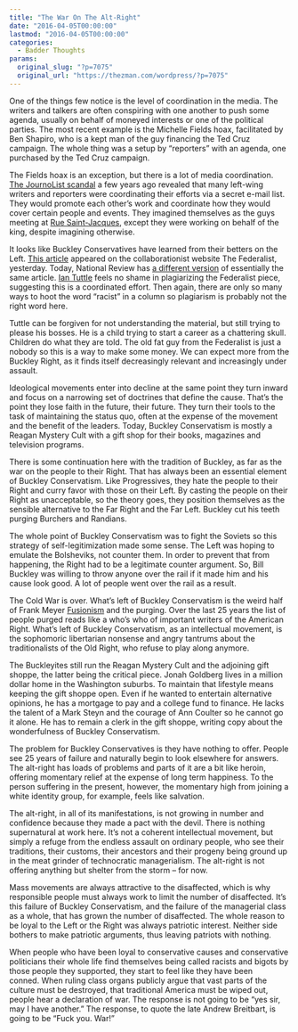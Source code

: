 ```yaml
---
title: "The War On The Alt-Right"
date: "2016-04-05T00:00:00"
lastmod: "2016-04-05T00:00:00"
categories:
  - Badder Thoughts
params:
  original_slug: "?p=7075"
  original_url: "https://thezman.com/wordpress/?p=7075"
---
```


One of the things few notice is the level of coordination in the media.
The writers and talkers are often conspiring with one another to push
some agenda, usually on behalf of moneyed interests or one of the
political parties. The most recent example is the Michelle Fields hoax,
facilitated by Ben Shapiro, who is a kept man of the guy financing the
Ted Cruz campaign. The whole thing was a setup by “reporters” with an
agenda, one purchased by the Ted Cruz campaign.

The Fields hoax is an exception, but there is a lot of media
coordination.
<a href="https://en.wikipedia.org/wiki/JournoList" rel="noopener"
target="_blank">The JournoList scandal</a> a few years ago revealed that
many left-wing writers and reporters were coordinating their efforts via
a secret e-mail list. They would promote each other’s work and
coordinate how they would cover certain people and events. They imagined
themselves as the guys meeting at [Rue
Saint-Jacques](https://en.wikipedia.org/wiki/Rue_Saint-Jacques,_Paris "Rue Saint-Jacques, Paris"),
except they were working on behalf of the king, despite imagining
otherwise.

It looks like Buckley Conservatives have learned from their betters on
the Left. <a
href="http://thefederalist.com/2016/04/04/yes-the-alt-right-are-just-a-bunch-of-racists/"
rel="noopener" target="_blank">This article</a> appeared on the
collaborationist website The Federalist, yesterday. Today, National
Review has <a
href="http://www.global.nationalreview.com/article/433650/alt-rights-racism-moral-rot"
rel="noopener" target="_blank">a different version</a> of essentially
the same article. <a
href="https://www.nationalreview.com/sites/default/files/page_2014_200_tuttle.jpg"
rel="noopener" target="_blank">Ian Tuttle</a> feels no shame in
plagiarizing the Federalist piece, suggesting this is a coordinated
effort. Then again, there are only so many ways to hoot the word
“racist” in a column so plagiarism is probably not the right word here.

Tuttle can be forgiven for not understanding the material, but still
trying to please his bosses. He is a child trying to start a career as a
chattering skull. Children do what they are told. The old fat guy from
the Federalist is just a nobody so this is a way to make some money. We
can expect more from the Buckley Right, as it finds itself decreasingly
relevant and increasingly under assault.

Ideological movements enter into decline at the same point they turn
inward and focus on a narrowing set of doctrines that define the cause.
That’s the point they lose faith in the future, their future. They turn
their tools to the task of maintaining the status quo, often at the
expense of the movement and the benefit of the leaders. Today, Buckley
Conservatism is mostly a Reagan Mystery Cult with a gift shop for their
books, magazines and television programs.

There is some continuation here with the tradition of Buckley, as far as
the war on the people to their Right. That has always been an essential
element of Buckley Conservatism. Like Progressives, they hate the people
to their Right and curry favor with those on their Left. By casting the
people on their Right as unacceptable, so the theory goes, they
position themselves as the sensible alternative to the Far Right and the
Far Left. Buckley cut his teeth purging Burchers and Randians.

The whole point of Buckley Conservatism was to fight the Soviets so this
strategy of self-legitimization made some sense. The Left was hoping to
emulate the Bolsheviks, not counter them. In order to prevent that from
happening, the Right had to be a legitimate counter argument. So, Bill
Buckley was willing to throw anyone over the rail if it made him and his
cause look good. A lot of people went over the rail as a result.

The Cold War is over. What’s left of Buckley Conservatism is the weird
half of Frank Meyer
<a href="https://en.wikipedia.org/wiki/Fusionism" rel="noopener"
target="_blank">Fusionism</a> and the purging. Over the last 25 years
the list of people purged reads like a who’s who of important writers of
the American Right. What’s left of Buckley Conservatism, as an
intellectual movement, is the sophomoric libertarian nonsense and angry
tantrums about the traditionalists of the Old Right, who refuse to play
along anymore.

The Buckleyites still run the Reagan Mystery Cult and the adjoining gift
shoppe, the latter being the critical piece. Jonah Goldberg lives in a
million dollar home in the Washington suburbs. To maintain that
lifestyle means keeping the gift shoppe open. Even if he wanted to
entertain alternative opinions, he has a mortgage to pay and a college
fund to finance. He lacks the talent of a Mark Steyn and the courage of
Ann Coulter so he cannot go it alone. He has to remain a clerk in the
gift shoppe, writing copy about the wonderfulness of Buckley
Conservatism.

The problem for Buckley Conservatives is they have nothing to offer.
People see 25 years of failure and naturally begin to look elsewhere for
answers. The alt-right has loads of problems and parts of it are a bit
like heroin, offering momentary relief at the expense of long term
happiness. To the person suffering in the present, however, the
momentary high from joining a white identity group, for example, feels
like salvation.

The alt-right, in all of its manifestations, is not growing in number
and confidence because they made a pact with the devil. There is nothing
supernatural at work here. It’s not a coherent intellectual movement,
but simply a refuge from the endless assault on ordinary people, who see
their traditions, their customs, their ancestors and their progeny being
ground up in the meat grinder of technocratic managerialism. The
alt-right is not offering anything but shelter from the storm – for now.

Mass movements are always attractive to the disaffected, which is why
responsible people must always work to limit the number of disaffected.
It’s this failure of Buckley Conservatism, and the failure of the
managerial class as a whole, that has grown the number of disaffected.
The whole reason to be loyal to the Left or the Right was always
patriotic interest. Neither side bothers to make patriotic arguments,
thus leaving patriots with nothing.

When people who have been loyal to conservative causes and conservative
politicians their whole life find themselves being called racists and
bigots by those people they supported, they start to feel like they have
been conned. When ruling class organs publicly argue that vast parts of
the culture must be destroyed, that traditional America must be wiped
out, people hear a declaration of war. The response is not going to be
“yes sir, may I have another.” The response, to quote the late Andrew
Breitbart, is going to be “Fuck you. War!”
